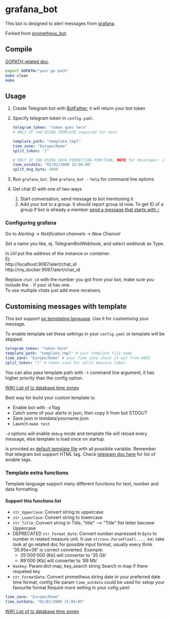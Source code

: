 # grafana_bot

This bot is designed to alert messages from [grafana](https://grafana.com/).

Forked from [prometheus_bot](https://github.com/inCaller/prometheus_bot).

## Compile

[GOPATH related doc](https://golang.org/doc/code.html#GOPATH).
```bash
export GOPATH="your go path"
make clean
make
```

## Usage

1. Create Telegram bot with [BotFather](https://t.me/BotFather), it will return your bot token

2. Specify telegram token in ```config.yaml```:

    ```yml
    telegram_token: "token goes here"
    # ONLY IF YOU USING TEMPLATE required for test

    template_path: "template.tmpl"
    time_zone: "Europe/Rome"
    split_token: "|"    

    # ONLY IF YOU USING DATA FORMATTING FUNCTION, NOTE for developer: important or test fail
    time_outdata: "02/01/2006 15:04:05"
    split_msg_byte: 4000
    ```

3. Run ```grafana_bot```. See ```grafana_bot --help``` for command line options
3. Get chat ID with one of two ways
    1. Start conversation, send message to bot mentioning it
    2. Add your bot to a group. It should report group id now. To get ID of a group if bot is already a member [send a message that starts with `/`](https://core.telegram.org/bots#privacy-mode)

### Configuring grafana

Go to *Alerting* -> *Notification channels* -> *New Channel*

Set a name you like, ej. TelegramBotWebhook, and select *webhook* as Type.

In *Url* put the address of the instance or container.  
Ej:  
http://localhost:9087/alert/chat_id  
http://my_docker:9087/alert/chat_id

Replace ```chat_id``` with the number you got from your bot, make sure you include the ```-``` if your id has one.  
To use multiple chats just add more receivers.

## Customising messages with template

This bot support [go templating language](https://golang.org/pkg/text/template/).
Use it for customising your message.

To enable template set these settings in your ```config.yaml``` or template will be skipped.

```yml
telegram_token: "token here"
template_path: "template.tmpl" # your template file name
time_zone: "Europe/Rome" # your time zone check it out from WIKI
split_token: "|" # token used for split measure label.
```

You can also pass template path with `-t` command line argument, it has higher priority than the config option.

[WIKI List of tz database time zones](https://en.wikipedia.org/wiki/List_of_tz_database_time_zones)

Best way for build your custom template is:
-    Enable bot with ```-d``` flag
-    Catch some of your alerts in json, then copy it from bot STDOUT
-    Save json in testdata/yourname.json
-    Launch ```make test```

```-d``` options will enable ```debug``` mode and template file will reload every message, else template is load once on startup.

Is provided as [default template file](testdata/default.tmpl) with all possibile variable.
Remember that telegram bot support HTML tag. Check [telegram doc here](https://core.telegram.org/bots/api#html-style) for list of aviable tags.

### Template extra functions
Template language support many different functions for text, number and data formatting.

#### Support this functions list

-   ```str_UpperCase```: Convert string to uppercase
-   ```str_LowerCase```: Convert string to lowercase
-   ```str_Title```: Convert string in Title, "title" --> "Title" fist letter become Uppercase
-   DEPRECATED  ```str_Format_Byte```: Convert number expressed in ```Byte``` to number in related measure unit. It use ```strconv.ParseFloat(..., 64)``` take look at go related doc for possible input format, usually every think '35.95e+06' is correct converted.
Example:
    -    35'000'000 [Kb] will converter to '35 Gb'
    -    89'000 [Kb] will converter to '89 Mb'
-   ```HasKey```: Param:dict map, key_search string Search in map if there requeted key
-    ```str_FormatDate```: Convert prometheus string date in your preferred date time format, config file param ```time_outdata``` could be used for setup your favourite format
Require more setting in your cofig.yaml
```yaml
time_zone: "Europe/Rome"
time_outdata: "02/01/2006 15:04:05"
```
[WIKI List of tz database time zones](https://en.wikipedia.org/wiki/List_of_tz_database_time_zones)
